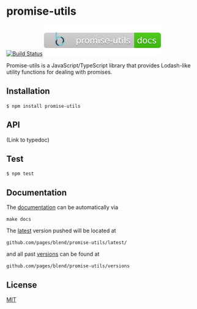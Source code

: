 promise-utils
=============

[![Build Status](https://circleci.com/gh/blend/promise-utils.svg?style=shield)](https://circleci.com/gh/blend/promise-utils)
[![Documentation](docs/badge.svg)](https://github.com/pages/blend/promise-utils/)

Promise-utils is a JavaScript/TypeScript library that provides
Lodash-like utility functions for dealing with promises.

## Installation

```
$ npm install promise-utils
```

## API

(Link to typedoc)

## Test

```
$ npm test
```

## Documentation

The [documentation][1] can be automatically via

```
make docs
```

The [latest][2] version pushed will be located at

```
github.com/pages/blend/promise-utils/latest/
```

and all past [versions][3] can be found at

```
github.com/pages/blend/promise-utils/versions
```

## License

[MIT](LICENSE)

[1]: https://github.com/pages/blend/promise-utils/
[2]: https://github.com/pages/blend/promise-utils/latest/
[3]: https://github.com/pages/blend/promise-utils/versions
